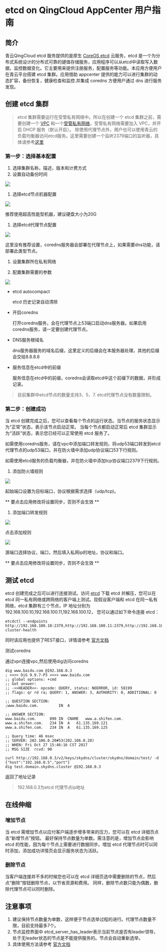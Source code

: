 # etcd on QingCloud AppCenter 用户指南

## 简介

青云QingCloud etcd 服务提供的是原生 [CoreOS etcd](https://coreos.com/etcd/) 云服务，etcd 是一个为分布式系统设计的分布式可靠的键值存储服务，应用程序可以从etcd中读取写入数据，监控数据变化。它主要用来提供注册服务，配置服务等功能。本应用方便用户在青云平台搭建 etcd 集群。应用借助 appcenter 提供的能力可以进行集群的动态扩容，备份恢复，健康检查和监控.并集成 coredns 方便用户通过 dns 进行服务发现。

## 创建 etcd 集群

> etcd 集群需要运行在受管私有网络中。所以在创建一个 etcd 集群之前，需要创建一个 [VPC](https://docs.qingcloud.com/guide/compute_network/vpc.html#id3) 和一个[受管私有网络](https://docs.qingcloud.com/guide/compute_network/vpc.html#id5)，受管私有网络需要加入 VPC，并开启 DHCP 服务（默认开启）。
除使用代理节点外，用户也可以使用青云的负载均衡器访问etcd服务。这里需要创建一个监听2379端口的监听器，具体请参考[这里
](https://docs.qingcloud.com/guide/compute_network/loadbalancer.html#tcp)

### 第一步：选择基本配置

1. 选择集群名称，描述，版本和计费方式
1. 设置自动备份时间

  ![](images/basic1.png)

1. 选择etcd节点机器配置

  ![](images/etcd_node1.png)

  推荐使用超高性能型机器，建议硬盘大小为20G

1. 选择etcd代理节点配置

  ![](images/proxyconf1.png)

  这里没有推荐设置，coredns服务器会部署在代理节点上，如果需要dns功能，请部署此类型节点。

1. 设置集群所在私有网络

1. 配置集群需要的参数

  ![](images/envconf1.png)

+ etcd autocompact

    etcd 历史记录自动清除

+ 开启coredns

    打开coredns服务，会在代理节点上53端口启动dns服务器。如果启用coredns服务，请一定要创建代理节点。

+ DNS服务根域名

    dns服务器服务的域名后缀，这里定义的后缀会在本服务器处理，其他的后缀会交给8.8.8.8

+ 服务信息在etcd中的前缀

    服务信息在etcd中的前缀，coredns会读取etcd中这个前缀下的数据，并形成记录。

> 目前集群中etcd节点的数量支持3、5、7. etcd代理节点没有数量限制。

### 第二步：创建成功

当 etcd 创建完成之后，您可以查看每个节点的运行状态。当节点的服务状态显示为“正常”状态，表示该节点启动正常。 当每个节点都启动正常后 etcd 集群显示为“活跃”状态，表示您已经可以正常使用 etcd 服务了。

如需使用coredns服务，请在vpc中添加端口转发规则，将udp53端口转发到etcd代理节点的udp53端口，并在防火墙中添加udp协议端口53下行规则。

如需使用etcd服务的负载均衡器，并在防火墙中添加tcp协议端口2379下行规则。

1. 添加防火墙规则

  ![](images/firewall1.png)

  起始端口设置为目标端口，协议根据需求选择（udp/tcp)。

  ** 要点击应用修改将设置同步，否则不会生效 **

1. 添加端口转发规则

  ![](images/vpc1.png)

  点击添加规则

  ![](images/portforward.png)

  源端口选择协议，端口，然后填入私网ip的地址，协议和端口。

  ** 要点击应用修改将设置同步，否则不会生效 **

## 测试 etcd

etcd 创建完成之后可以进行连接测试。访问 [etcd](https://github.com/coreos/etcd/releases/tag/v3.2.9) 下载 etcd 并解压，您可以在 etcd 同一私有网络或跨网络的客户端上测试。现假设客户端和 etcd 在同一私有网络，etcd 集群有三个节点，IP 地址分别为192.168.100.10,192.168.100.11,192.168.100.12， 您可以通过如下命令连接 etcd：

```shell
etcdctl --endpoints http://192.168.100.10:2379,http://192.168.100.11:2379,http://192.168.100.12:2379 cluster-health
```

同时该应用也提供了REST接口，详情请参考 [官方文档](https://coreos.com/etcd/docs/latest/getting-started-with-etcd.html#reading-and-writing-to-etcd)

测试coredns

通过vpn连接vpc,然后使用dig访问coredns

```shell
dig www.baidu.com @192.168.0.3
; <<>> DiG 9.9.7-P3 <<>> www.baidu.com
;; global options: +cmd
;; Got answer:
;; ->>HEADER<<- opcode: QUERY, status: NOERROR, id: 58199
;; flags: qr rd ra; QUERY: 1, ANSWER: 3, AUTHORITY: 0, ADDITIONAL: 0

;; QUESTION SECTION:
;www.baidu.com.			IN	A

;; ANSWER SECTION:
www.baidu.com.		890	IN	CNAME	www.a.shifen.com.
www.a.shifen.com.	234	IN	A	61.135.169.121
www.a.shifen.com.	234	IN	A	61.135.169.125

;; Query time: 46 msec
;; SERVER: 202.106.0.20#53(202.106.0.20)
;; WHEN: Fri Oct 27 15:46:16 CST 2017
;; MSG SIZE  rcvd: 90
```

```shell
curl http://192.168.0.3/v2/keys/skydns/cluster/skydns/domain/test/ -d {"host":"192.168.0.5","port"}
dig test.domain.skydns.cluster @192.168.0.3
```

返回了地址记录

> 192.168.0.3为etcd 代理节点ip地址

## 在线伸缩

### 增加节点

当 etcd 需增加节点以应付客户端逐步增多带来的压力，您可以在 etcd 详细页点击“新增节点”按钮。 最好保持节点数量为单数。需注意的是，增加节点会影响 etcd 的性能，因为每个节点上需要进行数据同步。增加 etcd 代理节点时可以同时添加，添加成功详情页会显示服务状态为活跃。


### 删除节点

当客户端连接并不多的时候您也可以在 etcd 详细页选中需要删除的节点，然后点“删除”按钮删除节点，以节省资源和费用。 同样，删除节点数只能为偶数，删除代理节点可以同时删除。

## 注意事项

1. 建议保持节点数量为单数，这样便于节点选举过程的进行。代理节点数量不限，目前支持最多7个。
1. 节点监控界面中 etcd_server_has_leader表示当前节点是否有leader领导，处于无leader状态的节点是不能提供服务的。节点会自动重新选举。
1. 具体使用方法请参考 [官方文档](https://coreos.com/etcd/)
